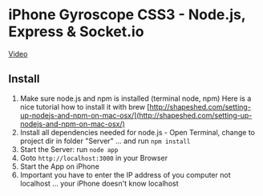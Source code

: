 iPhone Gyroscope CSS3 - Node.js, Express & Socket.io
===========================================================
[Video](http://www.youtube.com/watch?v=1ix03u9Zqg0)

Install
-----------------------------------------------------------

1.	Make sure node.js and npm is installed (terminal node, npm)
	Here is a nice tutorial how to install it with brew 
   	[http://shapeshed.com/setting-up-nodejs-and-npm-on-mac-osx/](http://shapeshed.com/setting-up-nodejs-and-npm-on-mac-osx/)
2. 	Install all dependencies needed for node.js - 
	Open Terminal, change to project dir in folder "Server" … and run `npm install`
3. 	Start the Server: run `node app`
4. 	Goto `http://localhost:3000` in your Browser
5. 	Start the App on iPhone
6. 	Important you have to enter the IP address of you computer not localhost … your iPhone doesn't know localhost